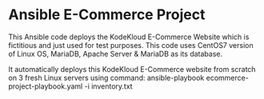 # Ansible E-Commerce Project
This Ansible code deploys the KodeKloud E-Commerce Website which is fictitious and just used for test purposes. This code uses CentOS7 version of Linux OS, MariaDB, Apache Server & MariaDB as its database.

It automatically deploys this KodeKloud E-Commerce website from scratch on 3 fresh Linux servers using command: ansible-playbook ecommerce-project-playbook.yaml -i inventory.txt

  

